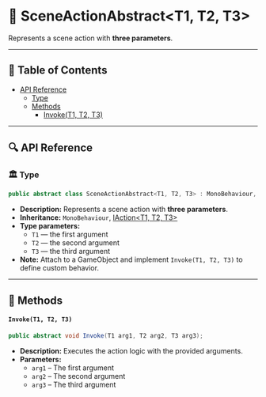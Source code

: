 # 🧩 SceneActionAbstract&lt;T1, T2, T3&gt;

Represents a scene action with **three parameters**.

---

## 📑 Table of Contents

- [API Reference](#-api-reference)
  - [Type](#-type)
  - [Methods](#-methods)
    - [Invoke(T1, T2, T3)](#invoket1-t2-t3)

---

## 🔍 API Reference

### 🏛️ Type <div id="-type"></div>

```csharp
public abstract class SceneActionAbstract<T1, T2, T3> : MonoBehaviour, IAction<T1, T2, T3>
```
- **Description:** Represents a scene action with **three parameters**.
- **Inheritance:** `MonoBehaviour`, [IAction&lt;T1, T2, T3&gt;](IAction%603.md)
- **Type parameters:**
    - `T1` — the first argument
    - `T2` — the second argument
    - `T3` — the third argument
- **Note:** Attach to a GameObject and implement `Invoke(T1, T2, T3)` to define custom behavior.

---

## 🏹 Methods

#### `Invoke(T1, T2, T3)`

```csharp
public abstract void Invoke(T1 arg1, T2 arg2, T3 arg3);
```

- **Description:** Executes the action logic with the provided arguments.
- **Parameters:**
    - `arg1` – The first argument
    - `arg2` – The second argument
    - `arg3` – The third argument